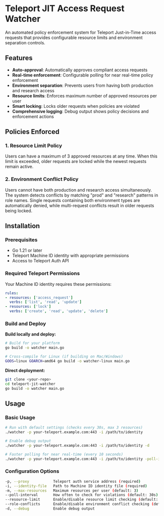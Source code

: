 # Teleport JIT Access Request Watcher

An automated policy enforcement system for Teleport Just-in-Time access requests that provides configurable resource limits and environment separation controls.

## Features

- **Auto-approval**: Automatically approves compliant access requests
- **Real-time enforcement**: Configurable polling for near real-time policy enforcement  
- **Environment separation**: Prevents users from having both production and research access
- **Resource limits**: Enforces maximum number of approved resources per user
- **Smart locking**: Locks older requests when policies are violated
- **Comprehensive logging**: Debug output shows policy decisions and enforcement actions

## Policies Enforced

### 1. Resource Limit Policy
Users can have a maximum of 3 approved resources at any time. When this limit is exceeded, older requests are locked while the newest requests remain active.

### 2. Environment Conflict Policy
Users cannot have both production and research access simultaneously. The system detects conflicts by matching "prod" and "research" patterns in role names. Single requests containing both environment types are automatically denied, while multi-request conflicts result in older requests being locked.

## Installation

### Prerequisites
- Go 1.21 or later
- Teleport Machine ID identity with appropriate permissions
- Access to Teleport Auth API

### Required Teleport Permissions
Your Machine ID identity requires these permissions:
```yaml
rules:
- resources: ['access_request']
  verbs: ['list', 'read', 'update']
- resources: ['lock']  
  verbs: ['create', 'read', 'update', 'delete']
```

### Build and Deploy

**Build locally and deploy:**
```bash
# Build for your platform
go build -o watcher main.go

# Cross-compile for Linux (if building on Mac/Windows)
GOOS=linux GOARCH=amd64 go build -o watcher-linux main.go
```

**Direct deployment:**
```bash
git clone <your-repo>
cd teleport-jit-watcher
go build -o watcher main.go
```

## Usage

### Basic Usage
```bash
# Run with default settings (checks every 30s, max 3 resources)
./watcher -p your-teleport.example.com:443 -i /path/to/identity

# Enable debug output
./watcher -p your-teleport.example.com:443 -i /path/to/identity -d

# Faster polling for near real-time (every 10 seconds)
./watcher -p your-teleport.example.com:443 -i /path/to/identity -poll-interval=10s
```

### Configuration Options
```bash
-p, --proxy           Teleport auth service address (required)
-i, --identity-file   Path to Machine ID identity file (required)
-m, --max-resources   Maximum resources per user (default: 3)
--poll-interval       How often to check for violations (default: 30s)
--resource-limit      Enable/disable resource limit checking (default: true)
--role-conflicts      Enable/disable environment conflict checking (default: true)
-d, --debug           Enable debug output
```
